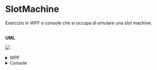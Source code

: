 # SlotMachine
Esercizio in WPF e console che si occupa di emulare una slot machine.<br><br>


<b>UML</b>

<img src="https://github.com/MichelleMyBad/SlotMachine/assets/127590227/f8afc921-775c-4817-8ddb-a71b6adaba55">
<br>
<br>

<details>
<summary>WPF</summary>

<b>Interfaccia grafica</b><br>
<img src="https://github.com/MichelleMyBad/SlotMachine/assets/127590227/c787b570-b08b-465a-85f5-07319d7dd5a7" width="400">
<br>
<br>
<b>Punteggi</b><br>
<img src="https://github.com/MichelleMyBad/SlotMachine/assets/127590227/69e43568-93eb-4041-a98f-571518fb73cf" width="400">

- se c’è una coppia viene restituita una moneta 
- se c’è un tris di simboli uguali vengono restituite un numero di monete pari alla posizione in ordine del simbolo(es. tre corone corrispondono a 7 monete)
- se ci sono tre simboli consecutive (es. ciliegia,limone,anguria oppure fiori,quadri,campanella) vengono restituite 50 monete 
- se ci sono tre 7 allora è JACKPOT e vengono restituite 100 monete
<br><br>


<b>Caselle e "Hold"</b><br>
<img src="https://github.com/MichelleMyBad/SlotMachine/assets/127590227/9d219b96-e9a4-4ded-9c2a-6ba09c9431e6" width="400">
<br>
Ogni casella mostra un rimbolo generato randomicamente. <br>È possibile mantenere il simbolo tramite il pulsante <i>"Hold"</i>, di modo che, al prossimo spin, il simbolo selezionato non cambi. È possibile fare questa operazione solo con due simboli per volta.<br>
Se cliccato nuovamente il tasto libererà il simbolo precedentemente mantenuto
<br><br>

<b>Inserimento e gestione del saldo</b><br>
<img src="https://github.com/MichelleMyBad/SlotMachine/assets/127590227/ad809dc6-8f6b-41d5-9f9d-5eb6f56d5a56" width="400">
<br>
È possibile aggiungere una quantità di monete definita dall'utente quando si vuole. Ogni moneta permetterà un massimo di 3 spin e, in caso si ottengano vincite, la vincita ottenuta verrà mostrata nella sezione apposita <i>"ultima vincita"</i> e aggiunta al saldo.
<br>
<br>
<img src="https://github.com/MichelleMyBad/SlotMachine/assets/127590227/1d0e8cd1-7c7e-45a3-8f44-8fbb4169d3e5" width="200"><br>
Una volta selezionato il "cashout" il saldo verrà azzerato e apparirà un popup che indicherà la vincita ottenuta

<br>

<b>Spin</b><br>
<img src="https://github.com/MichelleMyBad/SlotMachine/assets/127590227/e27b3517-12b2-4a8a-a68a-3c4eff833b66" height="200">
<br>
Al click della manopola, avverrà uno spin che genererà randomicamente 3 nuove immagini (a meno che alcune di esse non siano state mantenute). Ogni moneta utilizzata permetterà 3 spin e, in caso si desideri, è possibile accettare il risultato ottenuto anche prima di finire tutti gli spin disponibili.

</details>



<details>
<summary>Console</summary>

<b>Interfaccia grafica iniziale</b><br>
<img src="https://github.com/MichelleMyBad/SlotMachine/assets/127590227/e8437f6e-7242-4706-a748-d9fb790693c1" width="400">
<br>
Nell'interfaccia grafica iniziale viene permesso all'utente soltanto di inserire il credito
<br>
<br>

<b>Interfaccia grafica completa</b><br>
<img src="https://github.com/MichelleMyBad/SlotMachine/assets/127590227/991ff451-5ebb-409a-8923-74960d691454" width="400"><br>
Dopo aver inserito il credito la prima volta verrà poi mostrata questa interfaccia, che permetterà all'utente di svolgere diverse operazioni
<br><br><br>
<b>Punteggi</b><br>

- se c’è una coppia viene restituita una moneta 
- se c’è un tris di lettere uguali vengono restituite un numero di monete pari alla posizione in ordine alfabetico della lettera del tris(es. tre C corrispondono a 3 monete)
- se ci sono tre lettere consecutive (es. ABC oppure EFG) vengono restituite 50 monete 
- se ci sono tre Z allora è JACKPOT e vengono restituite 100 monete

<br>

<b>"Aggiungi credito" e gestione del saldo</b><br>
<img src="https://github.com/MichelleMyBad/SlotMachine/assets/127590227/fcf8fd75-f10a-4946-8679-c2cb7e3fb787">
<br>
È possibile aggiungere una quantità di monete definita dall'utente. Ogni moneta permetterà un massimo di 3 spin e, in caso si ottengano vincite, la vincita ottenuta verrà mostrata nella sezione apposita <i>"ultima vincita"</i> e aggiunta al saldo.
<br>
<br>


<b>Lettere e "Mantieni/libera lettera"</b><br>
<img src="https://github.com/MichelleMyBad/SlotMachine/assets/127590227/207597da-3684-4295-b61d-650771a56e2d">
<br>
Dopo ogni <i>"Roll"</i> verranno mostrate tre lettere generate randmicamente<br>È possibile mantenere la lettera tramite l'opzione <i>"Mantieni/libera lettera"</i>
<br><br>
<img src="https://github.com/MichelleMyBad/SlotMachine/assets/127590227/8afc9c4a-6f03-483d-ac88-8a66b1a640ae" width="400">
<br>
Una volta selezionata l'opzione ci verrà chiesto di selezionare quale lettera si desitera mantenere o liberare, quelle mantenute verranno mostrate nella sezione apposita "Lettere mantenute" mentre, in caso di "liberazione", la lettera precedentemente in quella sezione verrà rimossa.<br>
Le lettere mantenute rimarranno invariate al prossimo <i>"Roll"</i>
<br>
<br>

<b>"Accetta risultato corrente"</b><br>
Una volta utilizzata l'operazione <i>"Accetta risultato corrente"</i>, in caso la combinazione di lettere corrente possa restituire una vincita, questa vincita verrà riscattata immediatamente, resettando poi i roll rimasti
<br><br>


<b>Roll</b><br>
Con l'operazione <i>"Roll"</i>, verranno generate randomicamente 3 nuove lettere (a meno che alcune di esse non siano state mantenute)
<br><br>

<b>Cash out</b>
<br>
<img src="https://github.com/MichelleMyBad/SlotMachine/assets/127590227/b21f2ced-ca08-44e1-80d3-00b0b2b1e0c4">
<br>

una volta eseguito il cash out verrà riferita la vincita ottenuta all'utente, terminando poi il programma



</details>







